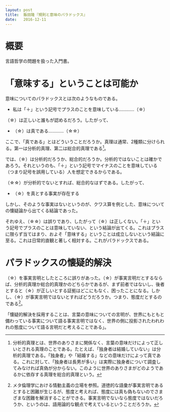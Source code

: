 ```yaml
---
layout: post
title:  飯田隆『規則と意味のパラドックス』
date:   2016-12-11
---
```


# 概要
言語哲学の問題を扱った入門書。

# 「意味する」ということは可能か
意味についてのパラドックスとは次のようなものである。

* 私は「＋」という記号でプラスのことを意味している…………（☆）

（☆）は正しいと誰もが認めるだろう。したがって、

* （☆）は真である…………（☆☆）

ここで、「真である」とはどういうことだろうか。真理は通常、2種類に分けられる。第一は分析的真理、第二は総合的真理である[^1]。

では、（☆）は分析的だろうか、総合的だろうか。分析的ではないことは確かであろう。それというのも、「＋」という記号でマイナスのことを意味している（つまり記号を誤用している）人を想定できるからである。

[^1]: 分析的真理とは、世界のありさまに関係なく、言葉の意味だけによって正しいとされる真理のことである。たとえば、「独身者は結婚していない」は分析的真理である。「独身者」や「結婚する」などの意味だけによって真である。これに対して、「独身者は長男が多い」は実際に独身者について調査してみなければ真偽が分からない。このように世界のありさまがどのようであるかに依存する真理を総合的真理という。

（☆☆）が分析的でないとすれば、総合的なはずである。したがって、

* （☆）を真とする事実が存在する

しかし、そのような事実はないというのが、クワス算を例とした、意味についての懐疑論から出てくる結論であった。

それゆえ、（☆☆）は誤りであり、したがって（☆）は正しくない。「＋」という記号でプラスのことは意味していない、という結論が出てくる。これはプラスに限らず当てはまり、およそ「意味する」ということは成立しないという結論に至る。これは日常的直観と著しく相対する。これがパラドックスである。

# パラドックスの懐疑的解決
（☆）を事実言明としたところに誤りがあった。（☆）が事実言明だとするならば、分析的真理か総合的真理かのどちらかであるが、まず前者ではないし、後者とすると（☆）が正しいとする証拠はどこにもなく、困ったことになる。しかし、（☆）が事実言明ではないとすればどうだろうか。つまり、態度だとするのである[^2]。

[^2]: メタ倫理学における情動主義の立場を参照。道徳的な語彙が事実言明であるとすると困難が生じるが、態度と考えれば、態度には真も偽もないのでさまざまな困難を解消することができる。事実言明でないなら態度ではないだろうか、というのは、語用論的な観点で考えているということだろうか。

「懐疑的解決を採用することは、言葉の意味についての言明が、世界にもともと備わっている事実について語る事実言明ではなく、世界の側に投影されたわれわれの態度について語る言明だと考えることである」。
